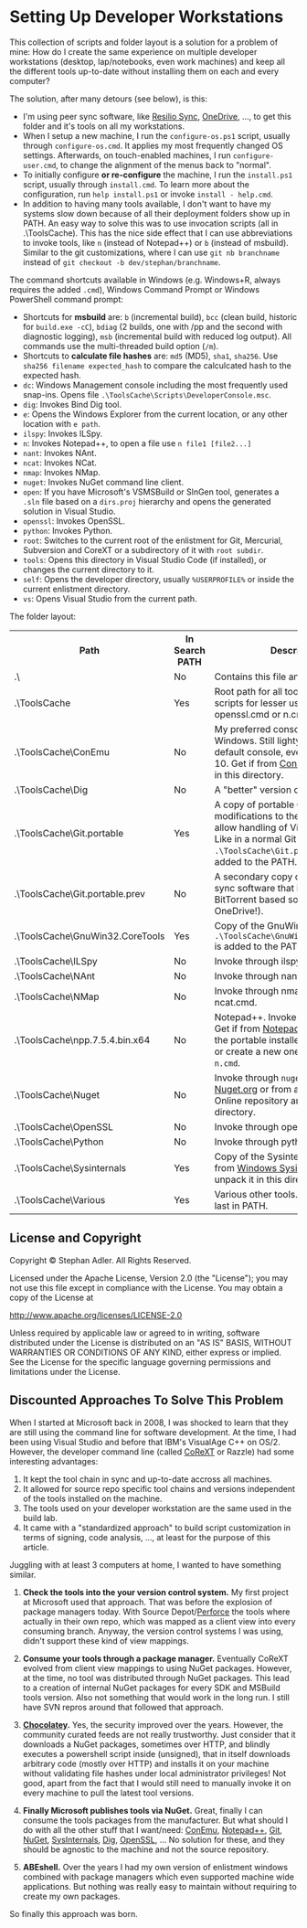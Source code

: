 # Setting Up Developer Workstations

This collection of scripts and folder layout is a solution for a problem of mine: 
How do I create the same experience on multiple developer workstations (desktop, lap/notebooks, even work machines)
and keep all the different tools up-to-date without installing them on each and every computer?

The solution, after many detours (see below), is this:

- I'm using peer sync software, like [Resilio Sync](https://www.resilio.com/), [OneDrive](https://www.onedrive.com/), ..., to get this folder and it's tools on all my workstations.
- When I setup a new machine, I run the `configure-os.ps1` script, usually through `configure-os.cmd`. It applies my most frequently changed OS settings. Afterwards, on touch-enabled machines, I run `configure-user.cmd`, to change the alignment of the menus back to "normal".
- To initially configure **or re-configure** the machine, I run the `install.ps1` script, usually through `install.cmd`. To learn more about the configuration, run `help install.ps1` or invoke `install - help.cmd`.
- In addition to having many tools available, I don't want to have my systems slow down because of all their deployment folders show up in PATH. An easy way to solve this was to use invocation scripts (all in .\ToolsCache). This has the nice side effect that I can use abbreviations to invoke tools, like `n` (instead of Notepad++) or `b` (instead of msbuild). Similar to the git customizations, where I can use `git nb branchname` instead of `git checkout -b dev/stephan/branchname`.

The command shortcuts available in Windows (e.g. Windows+R, always requires the added `.cmd`), Windows Command Prompt or Windows PowerShell command prompt:

- Shortcuts for **msbuild** are: `b` (incremental build), `bcc` (clean build, historic for `build.exe -cC`), `bdiag` (2 builds, one with /pp and the second with diagnostic logging), `msb` (incremental build with reduced log output). All commands use the multi-threaded build option (`/m`).
- Shortcuts to **calculate file hashes** are: `md5` (MD5), `sha1`, `sha256`. Use `sha256 filename expected_hash` to compare the calculcated hash to the expected hash.
- `dc`: Windows Management console including the most frequently used snap-ins. Opens file `.\ToolsCache\Scripts\DeveloperConsole.msc`.
- `dig`: Invokes Bind Dig tool.
- `e`: Opens the Windows Explorer from the current location, or any other location with `e path`.
- `ilspy`: Invokes ILSpy.
- `n`: Invokes Notepad++, to open a file use `n file1 [file2...]`
- `nant`: Invokes NAnt.
- `ncat`: Invokes NCat.
- `nmap`: Invokes NMap.
- `nuget`: Invokes NuGet command line client.
- `open`: If you have Microsoft's VSMSBuild or SlnGen tool, generates a `.sln` file based on a `dirs.proj` hierarchy and opens the generated solution in Visual Studio.
- `openssl`: Invokes OpenSSL.
- `python`: Invokes Python.
- `root`: Switches to the current root of the enlistment for Git, Mercurial, Subversion and CoreXT or a subdirectory of it with `root subdir`.
- `tools`: Opens this directory in Visual Studio Code (if installed), or changes the current directory to it.
- `self`: Opens the developer directory, usually `%USERPROFILE%` or inside the current enlistment directory.
- `vs`: Opens Visual Studio from the current path.

The folder layout:

<table>
<tr><th>Path</th>
    <th>In Search PATH</th>
    <th>Description</th></tr>
<tr><td>.\</td>
    <td>No</td>
    <td>Contains this file and the installers.</td></tr>
<tr><td>.\ToolsCache</td>
    <td>Yes</td>
    <td>Root path for all tools and invocation scripts for lesser used tools, like openssl.cmd or n.cmd</td></tr>
<tr><td>.\ToolsCache\ConEmu</td>
    <td>No</td>
    <td>My preferred console host on Windows. Still lightyears ahead of the default console, even on Windows 10. Get if from <a href="https://conemu.github.io/">ConEmu</a> and unpack it in this directory.</td></tr>
<tr><td>.\ToolsCache\Dig</td>
    <td>No</td>
    <td>A "better" version of <code>nslookup</code>.</td></tr>
<tr><td>.\ToolsCache\Git.portable</td>
    <td>Yes</td>
    <td>A copy of portable Git, including modifications to the authentication to allow handling of Visual Studio online. Like in a normal Git installation, <code>.\ToolsCache\Git.portable\cmd</code> is added to the PATH.</td></tr>
<tr><td>.\ToolsCache\Git.portable.prev</td>
    <td>No</td>
    <td>A secondary copy of Git, for peer sync software that isn't as quick as a BitTorrent based solution (hello OneDrive!).</td></tr>
<tr><td>.\ToolsCache\GnuWin32.CoreTools</td>
    <td>Yes</td>
    <td>Copy of the GnuWin core tools. <code>.\ToolsCache\GnuWin32.CoreTools\bin</code> is added to the PATH.</td></tr>
<tr><td>.\ToolsCache\ILSpy</td>
    <td>No</td>
    <td>Invoke through ilspy.cmd.</td></tr>
<tr><td>.\ToolsCache\NAnt</td>
    <td>No</td>
    <td>Invoke through nant.cmd.</td></tr>
<tr><td>.\ToolsCache\NMap</td>
    <td>No</td>
    <td>Invoke through nmap.cmd and ncat.cmd.</td></tr>
<tr><td>.\ToolsCache\npp.7.5.4.bin.x64</td>
    <td>No</td>
    <td>Notepad++. Invoke through <code>n.cmd</code>. Get if from <a href="https://notepad-plus-plus.org/">Notepad++</a> and unpack the portable installer in this directory or create a new one and modify <code>n.cmd</code>.</td></tr>
<tr><td>.\ToolsCache\Nuget</td>
    <td>No</td>
    <td>Invoke through <code>nuget.cmd</code>. Get it from <a href="https://www.nuget.org/downloads">Nuget.org</a> or from any Visual Studio Online repository and place it in this directory.</td></tr>
<tr><td>.\ToolsCache\OpenSSL</td>
    <td>No</td>
    <td>Invoke through openssl.cmd.</td></tr>
<tr><td>.\ToolsCache\Python</td>
    <td>No</td>
    <td>Invoke through python.cmd.</td></tr>
<tr><td>.\ToolsCache\Sysinternals</td>
    <td>Yes</td>
    <td>Copy of the Sysinternals suite. Get if from <a href="https://docs.microsoft.com/en-us/sysinternals/">Windows Sysinternals</a> and unpack it in this directory.</td></tr>
<tr><td>.\ToolsCache\Various</td>
    <td>Yes</td>
    <td>Various other tools. Will always be last in PATH.</td></tr>
</table>


## License and Copyright

Copyright &copy; Stephan Adler. All Rights Reserved.

Licensed under the Apache License, Version 2.0 (the "License");
you may not use this file except in compliance with the License.
You may obtain a copy of the License at

http://www.apache.org/licenses/LICENSE-2.0

Unless required by applicable law or agreed to in writing, software
distributed under the License is distributed on an "AS IS" BASIS,
WITHOUT WARRANTIES OR CONDITIONS OF ANY KIND, either express or implied.
See the License for the specific language governing permissions and
limitations under the License.


## Discounted Approaches To Solve This Problem

When I started at Microsoft back in 2008, I was shocked to learn that they are still using the command line for software development. At the time, I had been using Visual Studio and before that IBM's VisualAge C++ on OS/2. However, the developer command line (called [CoReXT](http://code.dblock.org/2014/04/28/why-one-giant-source-control-repository-is-bad-for-you-and-facebook.html) or Razzle) had some interesting advantages:

1. It kept the tool chain in sync and up-to-date accross all machines.
2. It allowed for source repo specific tool chains and versions independent of the tools installed on the machine.
3. The tools used on your developer workstation are the same used in the build lab.
4. It came with a "standardized approach" to build script customization in terms of signing, code analysis, ..., at least for the purpose of this article.

Juggling with at least 3 computers at home, I wanted to have something similar.

1. **Check the tools into the your version control system.** My first project at Microsoft used that approach. That was before the explosion of package managers today. With Source Depot/[Perforce](https://www.perforce.com/) the tools where actually in their own repo, which was mapped as a client view into every consuming branch. Anyway, the version control systems I was using, didn't support these kind of view mappings.

2. **Consume your tools through a package manager.** Eventually CoReXT evolved from client view mappings to using NuGet packages. However, at the time, no tool was distributed through NuGet packages. This lead to a creation of internal NuGet packages for every SDK and MSBuild tools version. Also not something that would work in the long run. I still have SVN repros around that followed that approach.

3. **[Chocolatey](https://chocolatey.org/).** Yes, the security improved over the years. However, the community curated feeds are not really trustworthy. Just consider that it downloads a NuGet packages, sometimes over HTTP, and blindly executes a powershell script inside (unsigned), that in itself downloads arbitrary code (mostly over HTTP) and installs it on your machine without validating file hashes under local administrator privileges! Not good, apart from the fact that I would still need to manually invoke it on every machine to pull the latest tool versions. 

4. **Finally Microsoft publishes tools via NuGet.** Great, finally I can consume the tools packages from the manufacturer. But what should I do with all the other stuff that I want/need: [ConEmu](https://conemu.github.io/), [Notepad++](https://notepad-plus-plus.org/), [Git](https://git-scm.com/), [NuGet](https://www.nuget.org/downloads), [SysInternals](https://docs.microsoft.com/en-us/sysinternals/downloads/sysinternals-suite), [Dig](https://www.isc.org/downloads/bind/), [OpenSSL](https://www.openssl.org/), ... No solution for these, and they should be agnostic to the machine and not the source repository. 

5. **ABEshell.** Over the years I had my own version of enlistment windows combined with package managers which even supported machine wide applications. But nothing was really easy to maintain without requiring to create my own packages.

So finally this approach was born.

<!--
[The latest supported Visual C++ downloads](https://support.microsoft.com/en-us/help/2977003/the-latest-supported-visual-c-downloads)
or through [MSDN Subscriber Downloads](https://my.visualstudio.com/Downloads?q=redistributable)
-->
